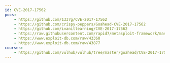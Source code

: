 ```yaml
---
id: CVE-2017-17562
pocs:
    - https://github.com/1337g/CVE-2017-17562
    - https://github.com/crispy-peppers/Goahead-CVE-2017-17562
    - https://github.com/ivanitlearning/CVE-2017-17562
    - https://raw.githubusercontent.com/rapid7/metasploit-framework/master/modules/exploits/linux/http/goahead_ldpreload.rb
    - https://www.exploit-db.com/raw/43360
    - https://www.exploit-db.com/raw/43877
courses:
    - https://github.com/vulhub/vulhub/tree/master/goahead/CVE-2017-17562
---
```

